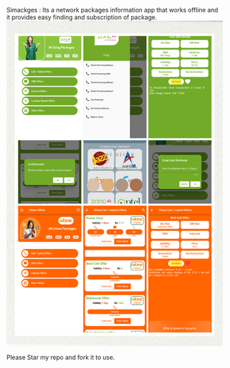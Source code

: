 Simackges :
Its a network packages information app that works offline and it provides easy finding and subscription of package.
![Simackges Design Collage](https://github.com/ahzam-shahnil/simackges/blob/main/assets/simackges/Cream%20Brown%20Aesthetic%20Home%20Decor%20Mood%20Board%20Photo%20Collage.png?raw=true)


Please Star my repo and fork it to use.
